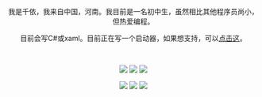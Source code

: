 <div align="center">
  
我是千依，我来自中国，河南。我目前是一名初中生，虽然相比其他程序员尚小，但热爱编程。

目前会写C#或xaml。目前正在写一个启动器，如果想支持，可以[点击这](/.code/ChmlFrp_WPF_Clienter)。

<div/>

<br/>

<p align = "center">
  <img src = "https://github-readme-stats.vercel.app/api?username=qianyiaz&show_icons=true&theme=tokyonight&line_height=28">
  <img src = "https://github-readme-stats.vercel.app/api/top-langs/?username=Qianyiaz&layout=donut&theme=radical&line_height=30">
  <img src ="https://streak-stats.demolab.com?user=Qianyiaz&theme=tokyonight&hide_border=%E7%9C%9F&locale=zh_Hans&mode=weekly&exclude_days=Mon&hide_longest_streak=true&line_height=20">
</p>

<p align="center">
<img src="https://img.shields.io/badge/-C sharp-black?style=flat-square&logo=c#"/>
<img src="https://img.shields.io/badge/-Git-black?style=flat-square&logo=git"/>
<img src="https://img.shields.io/badge/-GitHub-black?style=flat-square&logo=github"/>
</p>


